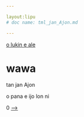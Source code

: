 ```yaml
---

layout:lipu
# doc name: tml_jan_Ajon.md

--- 
```


[o lukin e ale](toki_musi_lili_tok.md)

# wawa
tan jan Ajon



 o pana e ijo lon ni


 0 [-->](tml_apeja_Akesi.md)
